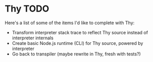 # Thy TODO

Here's a list of some of the items I'd like to complete with Thy:

* Transform interpreter stack trace to reflect Thy source instead of interpreter internals
* Create basic Node.js runtime (CLI) for Thy source, powered by interpreter
* Go back to transpiler (maybe rewrite in Thy, fresh with tests?)
